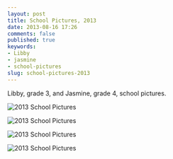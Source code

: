 ```yaml
---
layout: post
title: School Pictures, 2013
date: 2013-08-16 17:26
comments: false
published: true
keywords:
- Libby
- jasmine
- school-pictures
slug: school-pictures-2013
---
```

Libby, grade 3, and Jasmine, grade 4, school pictures.

![2013 School Pictures](http://media.eick.us/media/photographs/2013/2013-04-25/2013-school-pictures-2013-04-25-at-15-05-32.jpg)

![2013 School Pictures](http://media.eick.us/media/photographs/2013/2013-04-25/2013-school-pictures-2013-04-25-at-15-06-24.jpg)

![2013 School Pictures](http://media.eick.us/media/photographs/2013/2013-04-25/2013-school-pictures-2013-04-25-at-15-03-30.jpg)

![2013 School Pictures](http://media.eick.us/media/photographs/2013/2013-04-25/2013-school-pictures-2013-04-25-at-15-04-20.jpg)
